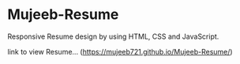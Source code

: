 # Mujeeb-Resume
Responsive Resume design by using HTML, CSS and JavaScript.

 link to view Resume...    (https://mujeeb721.github.io/Mujeeb-Resume/)
